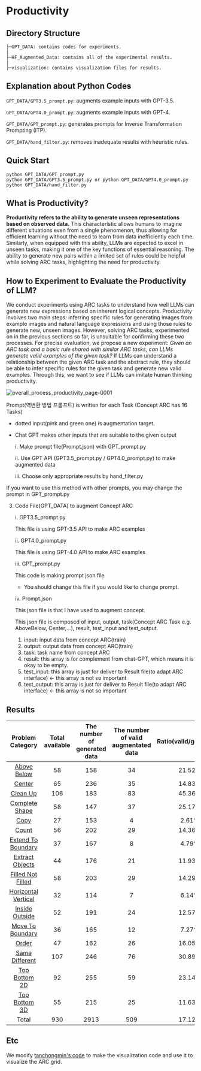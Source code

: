 # Productivity
## Directory Structure
```
├─GPT_DATA: contains codes for experiments.
|
├─HF_Augmented_Data: contains all of the experimental results.
|
├─visualization: contains visualization files for results.
```


## Explanation about Python Codes
```GPT_DATA/GPT3.5_prompt.py```: augments example inputs with GPT-3.5.

```GPT_DATA/GPT4.0_prompt.py```: augments example inputs with GPT-4.

```GPT_DATA/GPT_prompt.py```: generates prompts for Inverse Transformation Prompting (ITP).

```GPT_DATA/hand_filter.py```: removes inadequate results with heuristic rules.


## Quick Start
```
python GPT_DATA/GPT_prompt.py
python GPT_DATA/GPT3.5_prompt.py or python GPT_DATA/GPT4.0_prompt.py
python GPT_DATA/hand_filter.py
```

## What is Productivity?
**Productivity refers to the ability to generate unseen representations based on observed data.** 
This characteristic allows humans to imagine different situations even from a single phenomenon, thus allowing for efficient learning without the need to learn from data inefficiently each time. 
Similarly, when equipped with this ability, LLMs are expected to excel in unseen tasks, making it one of the key functions of essential reasoning. 
The ability to generate new pairs within a limited set of rules could be helpful while solving ARC tasks, highlighting the need for productivity.


## How to Experiment to Evaluate the Productivity of LLM?
We conduct experiments using ARC tasks to understand how well LLMs can generate new expressions based on inherent logical concepts. 
Productivity involves two main steps: inferring specific rules for generating images from example images and natural language expressions and using those rules to generate new, unseen images. 
However, solving ARC tasks, experimented on in the previous sections so far, is unsuitable for confirming these two processes.
For precise evaluation, we propose a new experiment: _Given an ARC task and a basic rule shared with similar ARC tasks, can LLMs generate valid examples of the given task?_ 
If LLMs can understand a relationship between the given ARC task and the abstract rule, they should be able to infer specific rules for the given task and generate new valid examples. 
Through this, we want to see if LLMs can imitate human thinking productivity.

![overall_process_productivity_page-0001](https://github.com/GIST-DSLab/ARC_Prompt/assets/22788924/d4cefef0-b6df-4141-8751-6893ebf8bea4)

Prompt(역변환 방법 프롬프트) is written for each Task (Concept ARC has 16 Tasks)

* dotted input(pink and green one) is augmentation target.
* Chat GPT makes other inputs that are suitable to the given output

  i. Make prompt file(Prompt.json) with GPT_prompt.py
  
  ii. Use GPT API (GPT3.5_prompt.py / GPT4.0_prompt.py) to make augmented data
  
  iii. Choose only appropriate results by hand_filter.py


If you want to use this method with other prompts, you may change the prompt in GPT_prompt.py

3. Code File(GPT_DATA) to augment Concept ARC

   i. GPT3.5_prompt.py

     This file is using GPT-3.5 API to make ARC examples

   ii. GPT4.0_prompt.py

     This file is using GPT-4.0 API to make ARC examples

   iii. GPT_prompt.py

     This code is making prompt json file

      * You should change this file if you would like to change prompt.

   iv. Prompt.json

     This json file is that I have used to augment concept.

     This json file is composed of input, output, task(Concept ARC Task e.g. AboveBelow, Center,...), result, test_input and test_output.

     1) input: input data from concept ARC(train)
     2) output: output data from concept ARC(train)
     3) task: task name from concept ARC
     4) result: this array is for complement from chat-GPT, which means it is okay to be empty.
     5) test_input: this array is just for deliver to Result file(to adapt ARC interface) <- this array is not so important
     6) test_output: this array is just for deliver to Result file(to adapt ARC interface) <- this array is not so important


## Results
|Problem Category|Total available|The number of generated data|The number of valid augmentated data|Ratio(valid/generated)|
|:---:|:---:|:---:|:---:|:---:|
|[Above Below](https://github.com/GIST-DSLab/Augmentation_with_GPT/blob/main/visualization/AboveBelow.pdf)|58|158|34|21.52%|
|[Center](https://github.com/GIST-DSLab/Augmentation_with_GPT/blob/main/visualization/Center.pdf)|65|236|35|14.83%|
|[Clean Up](https://github.com/GIST-DSLab/Augmentation_with_GPT/blob/main/visualization/CleanUp.pdf)|106|183|83|45.36%|
|[Complete Shape](https://github.com/GIST-DSLab/Augmentation_with_GPT/blob/main/visualization/CompleteShape.pdf)|58|147|37|25.17%|
|[Copy](https://github.com/GIST-DSLab/Augmentation_with_GPT/blob/main/visualization/Copy.pdf)|27|153|4|2.61%|
|[Count](https://github.com/GIST-DSLab/Augmentation_with_GPT/blob/main/visualization/Count.pdf)|56|202|29|14.36%|
|[Extend To Boundary](https://github.com/GIST-DSLab/Augmentation_with_GPT/blob/main/visualization/ExtendToBoundary.pdf)|37|167|8|4.79%|
|[Extract Objects](https://github.com/GIST-DSLab/Augmentation_with_GPT/blob/main/visualization/ExtractObjects.pdf)|44|176|21|11.93%|
|[Filled Not Filled](https://github.com/GIST-DSLab/Augmentation_with_GPT/blob/main/visualization/FilledNotFilled.pdf)|58|203|29|14.29%|
|[Horizontal Vertical](https://github.com/GIST-DSLab/Augmentation_with_GPT/blob/main/visualization/HorizontalVertical.pdf)|32|114|7|6.14%|
|[Inside Outside](https://github.com/GIST-DSLab/Augmentation_with_GPT/blob/main/visualization/InsideOutside.pdf)|52|191|24|12.57%|
|[Move To  Boundary](https://github.com/GIST-DSLab/Augmentation_with_GPT/blob/main/visualization/MoveToBoundary.pdf)|36|165|12|7.27%|
|[Order](https://github.com/GIST-DSLab/Augmentation_with_GPT/blob/main/visualization/Order.pdf)|47|162|26|16.05%|
|[Same Different](https://github.com/GIST-DSLab/Augmentation_with_GPT/blob/main/visualization/SameDifferent.pdf)|107|246|76|30.89%|
|[Top Bottom 2D](https://github.com/GIST-DSLab/Augmentation_with_GPT/blob/main/visualization/TopBottom2D.pdf)|92|255|59|23.14%|
|[Top Bottom 3D](https://github.com/GIST-DSLab/Augmentation_with_GPT/blob/main/visualization/TopBottom3D.pdf)|55|215|25|11.63%|
|Total|930|2913|509|17.12%|


## Etc
We modify [tanchongmin's code](https://github.com/tanchongmin/ARC-Challenge) to make the visualization code and use it to visualize the ARC grid. 
